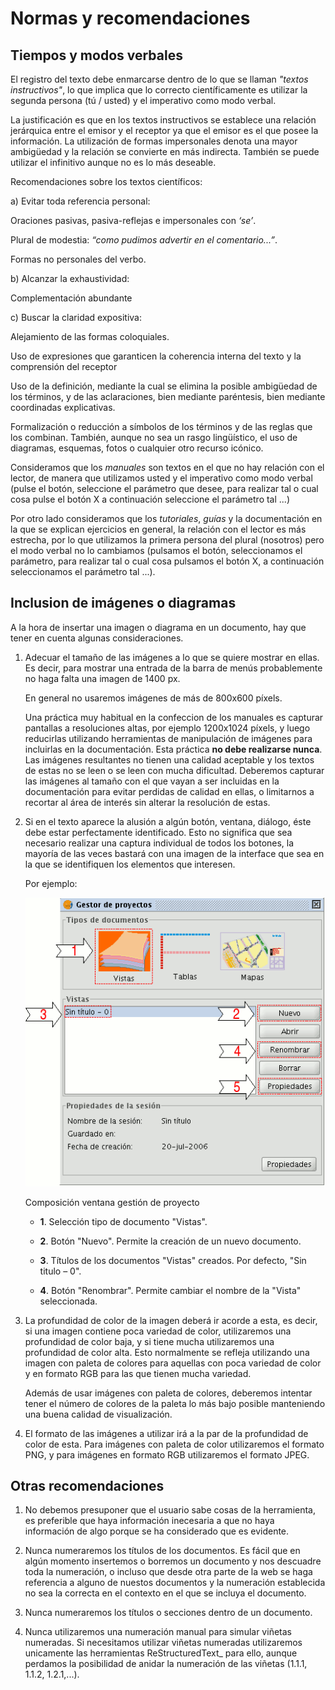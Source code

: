 # Normas y recomendaciones

## Tiempos y modos verbales

El registro del texto debe enmarcarse dentro de lo que se llaman 
*"textos instructivos"*, lo que implica que lo correcto científicamente 
es utilizar la segunda persona (tú / usted) y el imperativo como modo verbal.

La justificación es que en los textos instructivos se establece una 
relación jerárquica entre el emisor y el receptor ya que el emisor es 
el que posee la información. La utilización de formas impersonales 
denota una mayor ambigüedad y la relación se convierte en más indirecta. 
También se puede utilizar el infinitivo aunque no es lo más deseable. 

Recomendaciones sobre los textos científicos: 

a) Evitar toda referencia personal: 

   Oraciones pasivas, pasiva-reflejas e impersonales con *‘se’*.

   Plural de modestia: *“como pudimos advertir en el comentario...”*.

   Formas no personales del verbo.

b) Alcanzar la exhaustividad:

   Complementación abundante

c) Buscar la claridad expositiva:
   
   Alejamiento de las formas coloquiales.

   Uso de expresiones que garanticen la coherencia interna del texto y 
   la comprensión del receptor 

   Uso de la definición, mediante la cual se elimina la posible 
   ambigüedad de los términos, y de las aclaraciones, bien mediante 
   paréntesis, bien mediante coordinadas explicativas. 

   Formalización o reducción a símbolos de los términos y de las 
   reglas que los combinan. También, aunque no sea un rasgo lingüístico, 
   el uso de diagramas, esquemas, fotos o cualquier otro recurso icónico.

Consideramos que los *manuales* son textos en el que no hay relación 
con el lector, de manera que utilizamos usted y el imperativo como modo verbal
(pulse el botón, seleccione el parámetro que desee, para realizar tal o cual 
cosa pulse el botón X a continuación seleccione el parámetro tal ...) 

Por otro lado consideramos que los *tutoriales*, *guías* y la documentación en 
la que se explican ejercicios en general, la relación con el lector es más estrecha, 
por lo que utilizamos la primera persona del plural (nosotros) pero el modo verbal 
no lo cambiamos (pulsamos el botón, seleccionamos el parámetro, para realizar 
tal o cual cosa pulsamos el botón X, a continuación seleccionamos el parámetro tal ...). 

## Inclusion de imágenes o diagramas 

A la hora de insertar una imagen o diagrama en un documento, hay que tener
en cuenta algunas consideraciones.

1.  Adecuar el tamaño de las imágenes a lo que se quiere mostrar en ellas. 
    Es decir, para mostrar una entrada de la barra de menús
    probablemente no haga falta una imagen de 1400 px.
    
    En general no usaremos imágenes de más de 800x600 píxels.
    
    Una práctica muy habitual en la confeccion de los manuales es
    capturar pantallas a resoluciones altas, por ejemplo 1200x1024 
    píxels, y luego reducirlas utilizando herramientas de manipulación
    de imágenes para incluirlas en la documentación. Esta práctica **no
    debe realizarse nunca**. Las imágenes resultantes no tienen una
    calidad aceptable y los textos de estas no se leen o se leen
    con mucha dificultad. Deberemos capturar las imágenes al tamaño
    con el que vayan a ser incluidas en la documentación para
    evitar perdidas de calidad en ellas, o limitarnos a recortar
    al área de interés sin alterar la resolución de estas.

2.  Si en el texto aparece la alusión a algún botón, ventana, 
    diálogo, éste debe estar perfectamente identificado. 
    Esto no significa que sea necesario realizar una captura 
    individual de todos los botones, la mayoría de las veces 
    bastará con una imagen de la interface 
    que sea en la que se identifiquen los elementos que interesen.

    Por ejemplo:

    ![Ejemplo descripcion del gestor del proyecto](normas_y_recomendaciones.img/GestorDeProyectosCompleto.png)
       
    Composición ventana gestión de proyecto

    * **1**. Selección tipo de documento "Vistas".

    * **2**. Botón "Nuevo". Permite la creación de un nuevo documento.

    * **3**. Títulos de los documentos "Vistas" creados. Por defecto, "Sin titulo – 0".

    * **4**. Botón "Renombrar". Permite cambiar el nombre de la "Vista" seleccionada.

3.  La profundidad de color de la imagen deberá ir acorde a esta, es decir, 
    si una imagen contiene poca variedad de color, utilizaremos una profundidad de
    color baja, y si tiene mucha utilizaremos una profundidad de color alta. Esto 
    normalmente se refleja utilizando una imagen con paleta de colores para aquellas
    con poca variedad de color y en formato RGB para las que tienen mucha variedad.
    
    Además de usar imágenes con paleta de colores, deberemos intentar tener el número de
    colores de la paleta lo más bajo posible manteniendo una buena calidad de visualización.

4.  El formato de las imágenes a utilizar irá a la par de la profundidad de color de esta.
    Para imágenes con paleta de color utilizaremos el formato PNG, y para imágenes 
    en formato RGB utilizaremos el formato JPEG.
  

## Otras recomendaciones 

1.  No debemos presuponer que el usuario sabe cosas de la herramienta, 
    es preferible que haya información inecesaria a que no haya 
    información de algo porque se ha considerado que es evidente.

2.  Nunca numeraremos los títulos de los documentos. Es fácil que 
    en algún momento insertemos o borremos un documento y nos descuadre
    toda la numeración, o incluso que desde otra parte de la web se haga
    referencia a alguno de nuestos documentos y la numeración establecida
    no sea la correcta en el contexto en el que se incluya el documento.

3.  Nunca numeraremos los títulos o secciones dentro de un documento.

4.  Nunca utilizaremos una numeración manual para simular viñetas numeradas.
    Si necesitamos utilizar viñetas numeradas utilizaremos unicamente las
    herramientas ReStructuredText_ para ello, aunque perdamos la posibilidad de 
    anidar la numeración de las viñetas (1.1.1, 1.1.2, 1.2.1,...).


